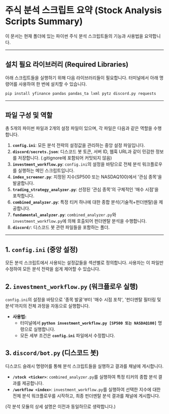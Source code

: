 # 주식 분석 스크립트 요약 (Stock Analysis Scripts Summary)

이 문서는 현재 폴더에 있는 파이썬 주식 분석 스크립트들의 기능과 사용법을 요약합니다.

---

## 설치 필요 라이브러리 (Required Libraries)

아래 스크립트들을 실행하기 위해 다음 라이브러리들이 필요합니다. 터미널에서 아래 명령어를 사용하여 한 번에 설치할 수 있습니다.

```bash
pip install yfinance pandas pandas_ta lxml pytz discord.py requests
```

---

## 파일 구성 및 역할

총 5개의 파이썬 파일과 2개의 설정 파일이 있으며, 각 파일은 다음과 같은 역할을 수행합니다.

1.  **`config.ini`**: 모든 분석 전략의 설정값을 관리하는 중앙 설정 파일입니다.
2.  **`discord/secrets.json`**: 디스코드 봇 토큰, 서버 ID, 웹훅 URL과 같이 민감한 정보를 저장합니다. (.gitignore에 포함되어 커밋되지 않음)
3.  **`investment_workflow.py`**: `config.ini`의 설정을 바탕으로 전체 분석 워크플로우를 실행하는 메인 스크립트입니다.
4.  **`index_screener.py`**: 지정된 지수(SP500 또는 NASDAQ100)에서 '관심 종목'을 발굴합니다.
5.  **`trading_strategy_analyzer.py`**: 선정된 '관심 종목'의 구체적인 '매수 시점'을 포착합니다.
6.  **`combined_analyzer.py`**: 특정 티커 하나에 대한 종합 분석(기술적+펀더멘탈)을 제공합니다.
7.  **`fundamental_analyzer.py`**: `combined_analyzer.py`와 `investment_workflow.py`에 의해 호출되어 펀더멘탈 분석을 수행합니다.
8.  **`discord/`**: 디스코드 봇 관련 파일들을 포함하는 폴더.

---

## 1. `config.ini` (중앙 설정)

모든 분석 스크립트에서 사용되는 설정값들을 섹션별로 정의합니다. 사용자는 이 파일만 수정하여 모든 분석 전략을 쉽게 제어할 수 있습니다.

## 2. `investment_workflow.py` (워크플로우 실행)

`config.ini`의 설정을 바탕으로 '종목 발굴'부터 '매수 시점 포착', '펀더멘탈 필터링 및 분석'까지의 전체 과정을 자동으로 실행합니다.

- **사용법:**
  - 터미널에서 **`python investment_workflow.py [SP500 또는 NASDAQ100]`** 명령으로 실행합니다.
  - 모든 세부 조건은 **`config.ini`** 파일에서 수정합니다.

## 3. `discord/bot.py` (디스코드 봇)

디스코드 슬래시 명령어를 통해 분석 스크립트들을 실행하고 결과를 채널에 게시합니다.

- **`/stock <ticker>`**: `combined_analyzer.py`를 실행하여 특정 티커의 종합 분석 결과를 제공합니다.
- **`/workflow <index>`**: `investment_workflow.py`를 실행하여 선택한 지수에 대한 전체 분석 워크플로우를 시작하고, 최종 펀더멘탈 분석 결과를 채널에 게시합니다.

(각 분석 모듈의 상세 설명은 이전과 동일하므로 생략합니다.)
